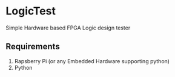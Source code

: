 # LogicTest
Simple Hardware based FPGA Logic design tester

## Requirements
1. Rapsberry Pi (or any Embedded Hardware supporting python)
2. Python
